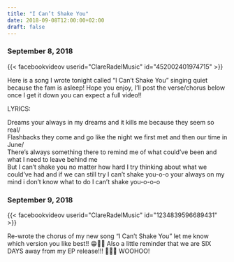```yaml
---
title: "I Can’t Shake You"
date: 2018-09-08T12:00:00+02:00
draft: false
---
```


### September 8, 2018

{{< facebookvideov userid="ClareRadelMusic" id="452002401974715" >}}

Here is a song I wrote tonight called “I Can’t Shake You” singing quiet because the fam is asleep! Hope you enjoy, I’ll post the verse/chorus below once I get it down you can expect a full video!!

LYRICS:

Dreams your always in my dreams and it kills me because they seem so real/  
Flashbacks they come and go like the night we first met and then our time in June/  
There’s always something there to remind me of what could’ve been and what I need to leave behind me  
But I can’t shake you no matter how hard I try thinking about what we could’ve had and if we can still try I can’t shake you-o-o   your always on my mind i don’t know what to do I can’t shake you-o-o-o

### September 9, 2018

{{< facebookvideov userid="ClareRadelMusic" id="1234839596689431" >}}

Re-wrote the chorus of my new song “I Can’t Shake You” let me know which version you like best!! 😁🎉🎸
Also a little reminder that we are SIX DAYS away from my EP release!!! 🎉🎉💕 WOOHOO!